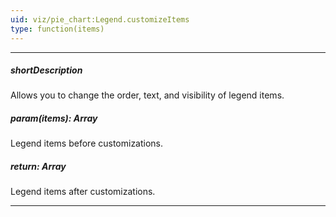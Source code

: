 ```yaml
---
uid: viz/pie_chart:Legend.customizeItems
type: function(items)
---
```

---
##### shortDescription
Allows you to change the order, text, and visibility of legend items.

##### param(items): Array<PieChartLegendItem>
Legend items before customizations.

##### return: Array<PieChartLegendItem>
Legend items after customizations.

---
